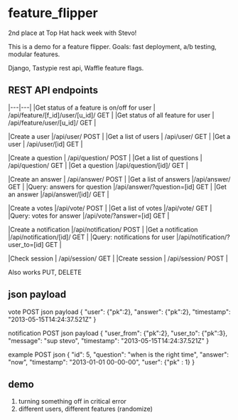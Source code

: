feature_flipper
===============

2nd place at Top Hat hack week with Stevo!

This is a demo for a feature flipper. Goals: fast deployment, a/b testing, modular features.

Django, Tastypie rest api, Waffle feature flags.


REST API endpoints
------------------


|---|---|
|Get status of a feature is on/off for user  | /api/feature/[f_id]/user/[u_id]/ GET |
|Get status of all feature for user	 |        /api/feature/user/[u_id]/ GET |

|Create a user	               |/api/user/ POST |
|Get a list of users	       |    /api/user/ GET |
|Get a user	               |    /api/user/[id] GET |

|Create a question	       |    /api/question/ POST |
|Get a list of questions	|       /api/question/ GET |
|Get a question	               |/api/question/[id]/ GET |

|Create an answer	        |   /api/answer/ POST |
|Get a list of answers          |/api/answer/ GET |
|Query: answers for question    |/api/answer/?question=[id] GET |
|Get an answer	               |/api/answer/[id]/ GET |

|Create a votes                 |/api/vote/ POST |
|Get a list of votes            |/api/vote/ GET |
|Query: votes for answer        |/api/vote/?answer=[id] GET |

|Create a notification          |/api/notification/ POST |
|Get a notification             |/api/notification/[id]/ GET |
|Query: notifications for user  |/api/notification/?user_to=[id] GET |

|Check session			|	   /api/session/ GET |
|Create session			|	   /api/session/ POST |

Also works                     PUT, DELETE

json payload
------------

vote POST json payload
{
"user": {"pk":2},
"answer": {"pk":2},
"timestamp": "2013-05-15T14:24:37.521Z"
}


notification POST json payload
{
"user_from": {"pk":2},
"user_to": {"pk":3},
"message": "sup stevo",
"timestamp": "2013-05-15T14:24:37.521Z"
}


example POST json
{
	"id": 5,
	"question": "when is the right time",
	"answer": "now",
	"timestamp": "2013-01-01 00-00-00",
	"user": {"pk" : 1}
}


demo
----

1. turning something off in critical error
2. different users, different features (randomize)
